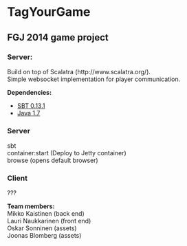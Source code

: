 TagYourGame
===========

<h2>FGJ 2014 game project</h2>

<h3>Server:</h3>
Build on top of Scalatra (http://www.scalatra.org/). <br>
Simple websocket implementation for player communication. <br>

<b>Dependencies:</b> <br>

* [SBT 0.13.1](http://www.scala-sbt.org/)
* [Java 1.7](http://www.oracle.com/technetwork/java/javase/downloads/)


<h3>Server</h3>
sbt <br>
container:start (Deploy to Jetty container) <br>
browse (opens default browser) <br>

<h3>Client</h3>
???



<b>Team members:</b> <br>
Mikko Kaistinen (back end) <br>
Lauri Naukkarinen (front end) <br>
Oskar Sonninen (assets) <br>
Joonas Blomberg (assets)
